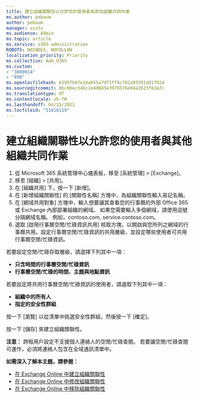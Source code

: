 ```yaml
---
title: 建立組織關聯性以允許您的使用者與其他組織共同作業
ms.author: pebaum
author: pebaum
manager: scotv
ms.audience: Admin
ms.topic: article
ms.service: o365-administration
ROBOTS: NOINDEX, NOFOLLOW
localization_priority: Priority
ms.collection: Adm_O365
ms.custom:
- "3800014"
- "898"
ms.openlocfilehash: b595fb87e18a055a7df1ff4c782a93591dd1f024
ms.sourcegitcommit: 8bc60ec34bc1e40685e3976576e04a2623f63a7c
ms.translationtype: HT
ms.contentlocale: zh-TW
ms.lasthandoff: 04/15/2021
ms.locfileid: "51816119"
---
```

# <a name="create-an-organization-relationship-to-allow-your-users-to-collaborate-with-another-organization"></a>建立組織關聯性以允許您的使用者與其他組織共同作業

1. 從 Microsoft 365 系統管理中心儀表板，移至 [系統管理]  >  [Exchange]。
2. 移至 [組織]  >  [共用]。
3. 在 [組織共用] 下，按一下 [新增]。
4. 在 [新增組織關聯性] 的 [關聯性名稱] 方塊中，為組織關聯性輸入易記名稱。
5. 在 [網域共用對象] 方塊中，輸入想要讓其查看您的行事曆的外部 Office 365 或 Exchange 內部部署組織的網域。 如果您需要輸入多個網域，請使用逗號分隔網域名稱。 例如，contoso.com, service.contoso.com。
6. 選取 [啟用行事曆空閒/忙碌資訊共用] 核取方塊，以開啟與您所列之網域的行事曆共用。設定行事曆空閒/忙碌資訊的共用層級，並設定哪些使用者可共用行事曆空閒/忙碌資訊。  

若要設定空閒/忙碌存取層級，請選擇下列其中一項：

- **只含時間的行事曆空閒/忙碌資訊**
- **行事曆空閒/忙碌的時間、主題與地點資訊**  

 若要設定將共用行事曆空閒/忙碌資訊的使用者，請選取下列其中一項：

- **組織中的所有人**
- **指定的安全性群組**  

按一下 [瀏覽] 以從清單中挑選安全性群組，然後按一下 [確定]。

按一下 [儲存] 來建立組織關聯性。  

**注意：** 跨租用戶設定不支援個人連絡人的空閒/忙碌查閱。 若要讓空閒/忙碌查閱可運作，必須將連絡人包含在全域通訊清單中。

**如需深入了解本主題，請參閱：**

- [在 Exchange Online 中建立組織關聯性](https://docs.microsoft.com/exchange/sharing/organization-relationships/create-an-organization-relationship)
- [在 Exchange Online 中修改組織關聯性](https://docs.microsoft.com/exchange/sharing/organization-relationships/modify-an-organization-relationship)
- [在 Exchange Online 中移除組織關聯性](https://docs.microsoft.com/exchange/sharing/organization-relationships/remove-an-organization-relationship)
